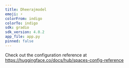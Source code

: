 ```yaml
---
title: Dheerajmodel
emoji: ⚡
colorFrom: indigo
colorTo: indigo
sdk: gradio
sdk_version: 4.0.2
app_file: app.py
pinned: false
---
```


Check out the configuration reference at https://huggingface.co/docs/hub/spaces-config-reference

